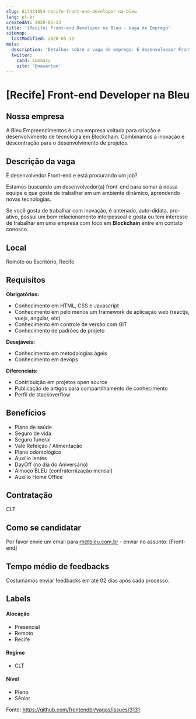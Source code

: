 ```yaml
---
slug: 617424554-recife-front-end-developer-na-bleu
lang: pt-br
createdAt: 2020-05-13
title: '[Recife] Front-end Developer na Bleu - Vaga de Emprego'
sitemap:
  lastModified: 2020-05-13
meta:
  description: 'Detalhes sobre a vaga de emprego: É desenvolvedor Front-end e está procurando um job? Estamos buscando um desenvolvedor(a) front-end para somar à nossa equipe e que goste de trabalhar em um ambiente dinâmico, aprendendo novas tecnologias. Se você gosta de trabalhar com inovação, é antenado, auto-didata, pro-ativo, possui um bom relacionamento interpessoal e gosta ou tem interesse de trabalhar em uma empresa com foco em **Blockchain** entre em contato conosco.'
  twitter:
    card: summary
    site: '@nawarian'
---
```


# [Recife] Front-end Developer na Bleu

<!-- 
==================================================
POR FAVOR, SÓ POSTE SE A VAGA FOR PARA FRONT-END!

Não faça distinção de gênero no título da vaga.

Use: "Front-End Developer" ao invés de 
"Desenvolvedor Front-End" \o/

Exemplo: `[São Paulo] Front-End Developer na NOME DA EMPRESA`
==================================================
-->

## Nossa empresa

A Bleu Empreendimentos é uma empresa voltada para criação e desenvolvimento de tecnologia em Blockchain. Combinamos a inovação e descontração para o desenvolvimento de projetos.

## Descrição da vaga

É desenvolvedor Front-end e está procurando um job?

Estamos buscando um desenvolvedor(a) front-end para somar à nossa equipe e que goste de trabalhar em um ambiente dinâmico, aprendendo novas tecnologias.

Se você gosta de trabalhar com inovação, é antenado, auto-didata, pro-ativo, possui um bom relacionamento interpessoal e gosta ou tem interesse de trabalhar em uma empresa com foco em **Blockchain** entre em contato conosco.

## Local

Remoto ou Escritório, Recife

## Requisitos

**Obrigatórios:**
- Conhecimento em HTML, CSS e Javascript
- Conhecimento em pelo menos um framework de aplicação web (reactjs, vuejs, angular, etc)
- Conhecimento em controle de versão com GIT
- Conhecimento de padrões de projeto

**Desejáveis:**
- Conhecimento em metodologias ágeis
- Conhecimento em devops

**Diferenciais:**
- Contribuição em projetos open source
- Publicação de artigos para compartilhamento de conhecimento
- Perfil de stackoverflow

## Benefícios

- Plano de saúde
- Seguro de vida
- Seguro funeral
- Vale Refeição / Alimentação
- Plano odontológico
- Auxilio lentes
- DayOff (no dia do Aniversário)
- Almoço BLEU (confraternização mensal)
- Auxílio Home Office

## Contratação

CLT

## Como se candidatar

Por favor envie um email para rh@bleu.com.br - enviar no assunto: [Front-end]

## Tempo médio de feedbacks

Costumamos enviar feedbacks em até 02 dias após cada processo.

## Labels
<!-- retire os labels que não fazem sentido à vaga -->

#### Alocação
- Presencial
- Remoto
- Recife

#### Regime
- CLT

#### Nível
- Pleno
- Sênior


Fonte: https://github.com/frontendbr/vagas/issues/3131